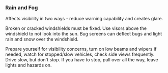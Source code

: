 ### Rain and Fog
Affects visibility in two ways - reduce warning capability and creates glare.

Broken or cracked windshields must be fixed.
Use visors above the windshield to not look into the sun. Bug screens can deflect bugs and light rain and snow over the windshield.

Prepare yourself for visibility concerns, turn on low beams and wipers if needed, watch for stopped/slow vehicles, check side views frequently. Drive slow, but don't stop. If you have to stop, pull over all the way, leave lights and hazards on.